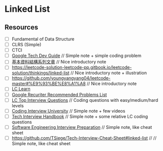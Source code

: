 # Linked List

## Resources
- [ ] Fundamental of Data Structure
- [ ] CLRS (Simple)
- [ ] CTCI
- [ ] [Google Tech Dev Guide](https://techdevguide.withgoogle.com/paths/data-structures-and-algorithms/#sequence-2) // Simple note + simple coding problem
- [ ] [基本資料結構系列文章](http://alrightchiu.github.io/SecondRound/mu-lu-yan-suan-fa-yu-zi-liao-jie-gou.html) // Nice introductory note
- [ ] https://leetcode-solution-leetcode-pp.gitbook.io/leetcode-solution/thinkings/linked-list // Nice introductory note + illustration
- [ ] https://github.com/youngyangyang04/leetcode-master#%E9%93%BE%E8%A1%A8 // Nice introductory note
- [ ] [LC Learn](https://leetcode.com/explore/learn/card/linked-list/) 
- [ ] [Google Recuriter Recommended Problems List](https://turingplanet.org/2020/09/18/leetcode_planning_list/#Linked_List)
- [ ] [LC Top Interview Questions](https://leetcode.com/explore/interview/) // Coding questions with easy/medium/hard levels
- [ ] [Coding Interview University](https://github.com/jwasham/coding-interview-university#linked-lists) // Simple note + few videos
- [ ] [Tech Interview Handbook](https://www.techinterviewhandbook.org/algorithms/linked-list) // Simple note + some relative LC coding questions
- [ ] [Software Engineering Interview Preparation](https://github.com/orrsella/soft-eng-interview-prep/blob/master/topics/data-structures.md#linked-lists) // Simple note, like cheat sheet
- [ ] https://github.com/TSiege/Tech-Interview-Cheat-Sheet#linked-list // // Simple note, like cheat sheet